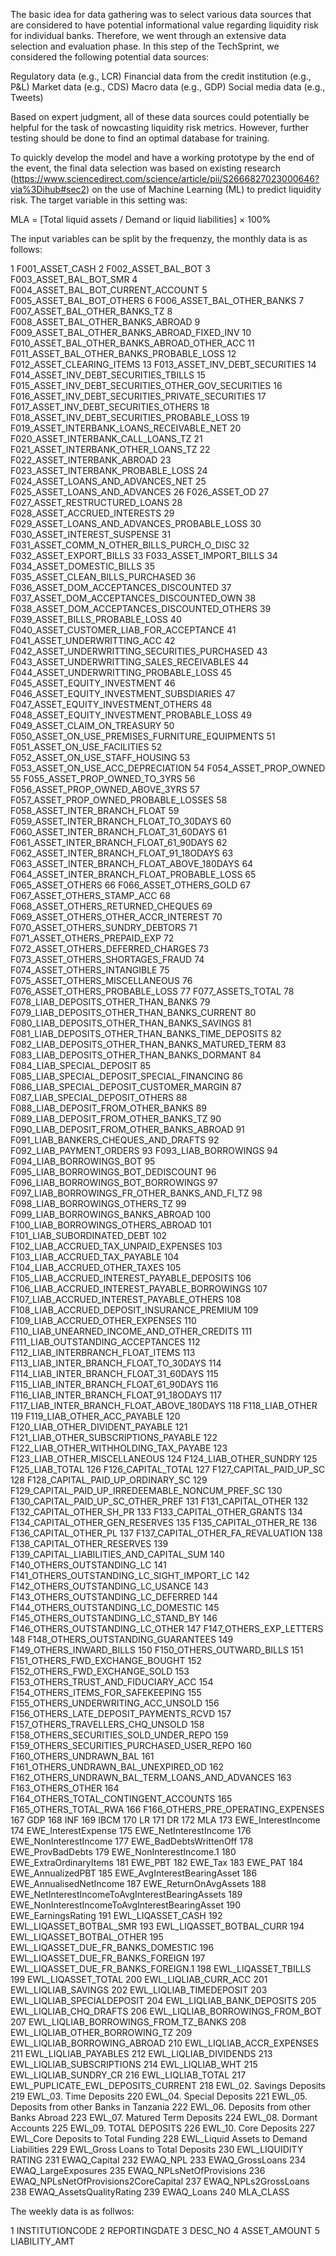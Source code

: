 The basic idea for data gathering was to select various data sources that are considered to have potential informational value regarding liquidity risk for individual banks. 
Therefore, we went through an extensive data selection and evaluation phase. In this step of the TechSprint, we considered the following potential data sources:

Regulatory data (e.g., LCR)
Financial data from the credit institution (e.g., P&L)
Market data (e.g., CDS)
Macro data (e.g., GDP)
Social media data (e.g., Tweets)

Based on expert judgment, all of these data sources could potentially be helpful for the task of nowcasting liquidity risk metrics. 
However, further testing should be done to find an optimal database for training.

To quickly develop the model and have a working prototype by the end of the event, the final data selection was based on 
existing research (https://www.sciencedirect.com/science/article/pii/S2666827023000646?via%3Dihub#sec2) on the use of Machine Learning (ML) to predict liquidity risk. 
The target variable in this setting was:

MLA = [Total liquid assets / Demand or liquid liabilities] × 100%

The input variables can be split by the frequenzy, the monthly data is as follows:

1	F001_ASSET_CASH
2	F002_ASSET_BAL_BOT
3	F003_ASSET_BAL_BOT_SMR
4	F004_ASSET_BAL_BOT_CURRENT_ACCOUNT
5	F005_ASSET_BAL_BOT_OTHERS
6	F006_ASSET_BAL_OTHER_BANKS
7	F007_ASSET_BAL_OTHER_BANKS_TZ
8	F008_ASSET_BAL_OTHER_BANKS_ABROAD
9	F009_ASSET_BAL_OTHER_BANKS_ABROAD_FIXED_INV
10	F010_ASSET_BAL_OTHER_BANKS_ABROAD_OTHER_ACC
11	F011_ASSET_BAL_OTHER_BANKS_PROBABLE_LOSS
12	F012_ASSET_CLEARING_ITEMS
13	F013_ASSET_INV_DEBT_SECURITIES
14	F014_ASSET_INV_DEBT_SECURITIES_TBILLS
15	F015_ASSET_INV_DEBT_SECURITIES_OTHER_GOV_SECURITIES
16	F016_ASSET_INV_DEBT_SECURITIES_PRIVATE_SECURITIES
17	F017_ASSET_INV_DEBT_SECURITIES_OTHERS
18	F018_ASSET_INV_DEBT_SECURITIES_PROBABLE_LOSS
19	F019_ASSET_INTERBANK_LOANS_RECEIVABLE_NET
20	F020_ASSET_INTERBANK_CALL_LOANS_TZ
21	F021_ASSET_INTERBANK_OTHER_LOANS_TZ
22	F022_ASSET_INTERBANK_ABROAD
23	F023_ASSET_INTERBANK_PROBABLE_LOSS
24	F024_ASSET_LOANS_AND_ADVANCES_NET
25	F025_ASSET_LOANS_AND_ADVANCES
26	F026_ASSET_OD
27	F027_ASSET_RESTRUCTURED_LOANS
28	F028_ASSET_ACCRUED_INTERESTS
29	F029_ASSET_LOANS_AND_ADVANCES_PROBABLE_LOSS
30	F030_ASSET_INTEREST_SUSPENSE
31	F031_ASSET_COMM_N_OTHER_BILLS_PURCH_O_DISC
32	F032_ASSET_EXPORT_BILLS
33	F033_ASSET_IMPORT_BILLS
34	F034_ASSET_DOMESTIC_BILLS
35	F035_ASSET_CLEAN_BILLS_PURCHASED
36	F036_ASSET_DOM_ACCEPTANCES_DISCOUNTED
37	F037_ASSET_DOM_ACCEPTANCES_DISCOUNTED_OWN
38	F038_ASSET_DOM_ACCEPTANCES_DISCOUNTED_OTHERS
39	F039_ASSET_BILLS_PROBABLE_LOSS
40	F040_ASSET_CUSTOMER_LIAB_FOR_ACCEPTANCE
41	F041_ASSET_UNDERWRITTING_ACC
42	F042_ASSET_UNDERWRITTING_SECURITIES_PURCHASED
43	F043_ASSET_UNDERWRITTING_SALES_RECEIVABLES
44	F044_ASSET_UNDERWRITTING_PROBABLE_LOSS
45	F045_ASSET_EQUITY_INVESTMENT
46	F046_ASSET_EQUITY_INVESTMENT_SUBSDIARIES
47	F047_ASSET_EQUITY_INVESTMENT_OTHERS
48	F048_ASSET_EQUITY_INVESTMENT_PROBABLE_LOSS
49	F049_ASSET_CLAIM_ON_TREASURY
50	F050_ASSET_ON_USE_PREMISES_FURNITURE_EQUIPMENTS
51	F051_ASSET_ON_USE_FACILITIES
52	F052_ASSET_ON_USE_STAFF_HOUSING
53	F053_ASSET_ON_USE_ACC_DEPRECIATION
54	F054_ASSET_PROP_OWNED
55	F055_ASSET_PROP_OWNED_TO_3YRS
56	F056_ASSET_PROP_OWNED_ABOVE_3YRS
57	F057_ASSET_PROP_OWNED_PROBABLE_LOSSES
58	F058_ASSET_INTER_BRANCH_FLOAT
59	F059_ASSET_INTER_BRANCH_FLOAT_TO_30DAYS
60	F060_ASSET_INTER_BRANCH_FLOAT_31_60DAYS
61	F061_ASSET_INTER_BRANCH_FLOAT_61_90DAYS
62	F062_ASSET_INTER_BRANCH_FLOAT_91_18ODAYS
63	F063_ASSET_INTER_BRANCH_FLOAT_ABOVE_180DAYS
64	F064_ASSET_INTER_BRANCH_FLOAT_PROBABLE_LOSS
65	F065_ASSET_OTHERS
66	F066_ASSET_OTHERS_GOLD
67	F067_ASSET_OTHERS_STAMP_ACC
68	F068_ASSET_OTHERS_RETURNED_CHEQUES
69	F069_ASSET_OTHERS_OTHER_ACCR_INTEREST
70	F070_ASSET_OTHERS_SUNDRY_DEBTORS
71	F071_ASSET_OTHERS_PREPAID_EXP
72	F072_ASSET_OTHERS_DEFERRED_CHARGES
73	F073_ASSET_OTHERS_SHORTAGES_FRAUD
74	F074_ASSET_OTHERS_INTANGIBLE
75	F075_ASSET_OTHERS_MISCELLANEOUS
76	F076_ASSET_OTHERS_PROBABLE_LOSS
77	F077_ASSETS_TOTAL
78	F078_LIAB_DEPOSITS_OTHER_THAN_BANKS
79	F079_LIAB_DEPOSITS_OTHER_THAN_BANKS_CURRENT
80	F080_LIAB_DEPOSITS_OTHER_THAN_BANKS_SAVINGS
81	F081_LIAB_DEPOSITS_OTHER_THAN_BANKS_TIME_DEPOSITS
82	F082_LIAB_DEPOSITS_OTHER_THAN_BANKS_MATURED_TERM
83	F083_LIAB_DEPOSITS_OTHER_THAN_BANKS_DORMANT
84	F084_LIAB_SPECIAL_DEPOSIT
85	F085_LIAB_SPECIAL_DEPOSIT_SPECIAL_FINANCING
86	F086_LIAB_SPECIAL_DEPOSIT_CUSTOMER_MARGIN
87	F087_LIAB_SPECIAL_DEPOSIT_OTHERS
88	F088_LIAB_DEPOSIT_FROM_OTHER_BANKS
89	F089_LIAB_DEPOSIT_FROM_OTHER_BANKS_TZ
90	F090_LIAB_DEPOSIT_FROM_OTHER_BANKS_ABROAD
91	F091_LIAB_BANKERS_CHEQUES_AND_DRAFTS
92	F092_LIAB_PAYMENT_ORDERS
93	F093_LIAB_BORROWINGS
94	F094_LIAB_BORROWINGS_BOT
95	F095_LIAB_BORROWINGS_BOT_DEDISCOUNT
96	F096_LIAB_BORROWINGS_BOT_BORROWINGS
97	F097_LIAB_BORROWINGS_FR_OTHER_BANKS_AND_FI_TZ
98	F098_LIAB_BORROWINGS_OTHERS_TZ
99	F099_LIAB_BORROWINGS_BANKS_ABROAD
100	F100_LIAB_BORROWINGS_OTHERS_ABROAD
101	F101_LIAB_SUBORDINATED_DEBT
102	F102_LIAB_ACCRUED_TAX_UNPAID_EXPENSES
103	F103_LIAB_ACCRUED_TAX_PAYABLE
104	F104_LIAB_ACCRUED_OTHER_TAXES
105	F105_LIAB_ACCRUED_INTEREST_PAYABLE_DEPOSITS
106	F106_LIAB_ACCRUED_INTEREST_PAYABLE_BORROWINGS
107	F107_LIAB_ACCRUED_INTEREST_PAYABLE_OTHERS
108	F108_LIAB_ACCRUED_DEPOSIT_INSURANCE_PREMIUM
109	F109_LIAB_ACCRUED_OTHER_EXPENSES
110	F110_LIAB_UNEARNED_INCOME_AND_OTHER_CREDITS
111	F111_LIAB_OUTSTANDING_ACCEPTANCES
112	F112_LIAB_INTERBRANCH_FLOAT_ITEMS
113	F113_LIAB_INTER_BRANCH_FLOAT_TO_30DAYS
114	F114_LIAB_INTER_BRANCH_FLOAT_31_60DAYS
115	F115_LIAB_INTER_BRANCH_FLOAT_61_90DAYS
116	F116_LIAB_INTER_BRANCH_FLOAT_91_18ODAYS
117	F117_LIAB_INTER_BRANCH_FLOAT_ABOVE_180DAYS
118	F118_LIAB_OTHER
119	F119_LIAB_OTHER_ACC_PAYABLE
120	F120_LIAB_OTHER_DIVIDENT_PAYABLE
121	F121_LIAB_OTHER_SUBSCRIPTIONS_PAYABLE
122	F122_LIAB_OTHER_WITHHOLDING_TAX_PAYABE
123	F123_LIAB_OTHER_MISCELLANEOUS
124	F124_LIAB_OTHER_SUNDRY
125	F125_LIAB_TOTAL
126	F126_CAPITAL_TOTAL
127	F127_CAPITAL_PAID_UP_SC
128	F128_CAPITAL_PAID_UP_ORDINARY_SC
129	F129_CAPITAL_PAID_UP_IRREDEEMABLE_NONCUM_PREF_SC
130	F130_CAPITAL_PAID_UP_SC_OTHER_PREF
131	F131_CAPITAL_OTHER
132	F132_CAPITAL_OTHER_SH_PR
133	F133_CAPITAL_OTHER_GRANTS
134	F134_CAPITAL_OTHER_GEN_RESERVES
135	F135_CAPITAL_OTHER_RE
136	F136_CAPITAL_OTHER_PL
137	F137_CAPITAL_OTHER_FA_REVALUATION
138	F138_CAPITAL_OTHER_RESERVES
139	F139_CAPITAL_LIABILITIES_AND_CAPITAL_SUM
140	F140_OTHERS_OUTSTANDING_LC
141	F141_OTHERS_OUTSTANDING_LC_SIGHT_IMPORT_LC
142	F142_OTHERS_OUTSTANDING_LC_USANCE
143	F143_OTHERS_OUTSTANDING_LC_DEFERRED
144	F144_OTHERS_OUTSTANDING_LC_DOMESTIC
145	F145_OTHERS_OUTSTANDING_LC_STAND_BY
146	F146_OTHERS_OUTSTANDING_LC_OTHER
147	F147_OTHERS_EXP_LETTERS
148	F148_OTHERS_OUTSTANDING_GUARANTEES
149	F149_OTHERS_INWARD_BILLS
150	F150_OTHERS_OUTWARD_BILLS
151	F151_OTHERS_FWD_EXCHANGE_BOUGHT
152	F152_OTHERS_FWD_EXCHANGE_SOLD
153	F153_OTHERS_TRUST_AND_FIDUCIARY_ACC
154	F154_OTHERS_ITEMS_FOR_SAFEKEEPING
155	F155_OTHERS_UNDERWRITING_ACC_UNSOLD
156	F156_OTHERS_LATE_DEPOSIT_PAYMENTS_RCVD
157	F157_OTHERS_TRAVELLERS_CHQ_UNSOLD
158	F158_OTHERS_SECURITIES_SOLD_UNDER_REPO
159	F159_OTHERS_SECURITIES_PURCHASED_USER_REPO
160	F160_OTHERS_UNDRAWN_BAL
161	F161_OTHERS_UNDRAWN_BAL_UNEXPIRED_OD
162	F162_OTHERS_UNDRAWN_BAL_TERM_LOANS_AND_ADVANCES
163	F163_OTHERS_OTHER
164	F164_OTHERS_TOTAL_CONTINGENT_ACCOUNTS
165	F165_OTHERS_TOTAL_RWA
166	F166_OTHERS_PRE_OPERATING_EXPENSES
167	GDP
168	INF
169	IBCM
170	LR
171	DR
172	MLA
173	EWE_InterestIncome
174	EWE_InterestExpense
175	EWE_NetInterestIncome
176	EWE_NonInterestIncome
177	EWE_BadDebtsWrittenOff
178	EWE_ProvBadDebts
179	EWE_NonInterestIncome.1
180	EWE_ExtraOrdinaryItems
181	EWE_PBT
182	EWE_Tax
183	EWE_PAT
184	EWE_AnnualizedPBT
185	EWE_AvgInterestBearingAsset
186	EWE_AnnualisedNetIncome
187	EWE_ReturnOnAvgAssets
188	EWE_NetInterestIncomeToAvgInterestBearingAssets
189	EWE_NonInterestIncomeToAvgInterestBearingAsset
190	EWE_EarningsRating
191	EWL_LIQASSET_CASH
192	EWL_LIQASSET_BOTBAL_SMR
193	EWL_LIQASSET_BOTBAL_CURR
194	EWL_LIQASSET_BOTBAL_OTHER
195	EWL_LIQASSET_DUE_FR_BANKS_DOMESTIC
196	EWL_LIQASSET_DUE_FR_BANKS_FOREIGN
197	EWL_LIQASSET_DUE_FR_BANKS_FOREIGN.1
198	EWL_LIQASSET_TBILLS
199	EWL_LIQASSET_TOTAL
200	EWL_LIQLIAB_CURR_ACC
201	EWL_LIQLIAB_SAVINGS
202	EWL_LIQLIAB_TIMEDEPOSIT
203	EWL_LIQLIAB_SPECIALDEPOSIT
204	EWL_LIQLIAB_BANK_DEPOSITS
205	EWL_LIQLIAB_CHQ_DRAFTS
206	EWL_LIQLIAB_BORROWINGS_FROM_BOT
207	EWL_LIQLIAB_BORROWINGS_FROM_TZ_BANKS
208	EWL_LIQLIAB_OTHER_BORROWING_TZ
209	EWL_LIQLIAB_BORROWING_ABROAD
210	EWL_LIQLIAB_ACCR_EXPENSES
211	EWL_LIQLIAB_PAYABLES
212	EWL_LIQLIAB_DIVIDENDS
213	EWL_LIQLIAB_SUBSCRIPTIONS
214	EWL_LIQLIAB_WHT
215	EWL_LIQLIAB_SUNDRY_CR
216	EWL_LIQLIAB_TOTAL
217	EWL_PUPLICATE_EWL_DEPOSITS_CURRENT
218	EWL_02. Savings Deposits
219	EWL_03. Time Deposits
220	EWL_04. Special Deposits
221	EWL_05. Deposits from other Banks in Tanzania
222	EWL_06. Deposits from other Banks Abroad
223	EWL_07. Matured Term Deposits
224	EWL_08. Dormant Accounts
225	EWL_09. TOTAL DEPOSITS
226	EWL_10. Core Deposits
227	EWL_Core Deposits to Total Funding
228	EWL_Liquid Assets to Demand Liabilities
229	EWL_Gross Loans to Total Deposits 
230	EWL_LIQUIDITY RATING
231	EWAQ_Capital
232	EWAQ_NPL
233	EWAQ_GrossLoans
234	EWAQ_LargeExposures
235	EWAQ_NPLsNetOfProvisions
236	EWAQ_NPLsNetOfProvisions2CoreCapital
237	EWAQ_NPLs2GrossLoans
238	EWAQ_AssetsQualityRating
239	EWAQ_Loans
240	MLA_CLASS

The weekly data is as follwos:

1	INSTITUTIONCODE
2	REPORTINGDATE
3	DESC_NO
4	ASSET_AMOUNT
5	LIABILITY_AMT



